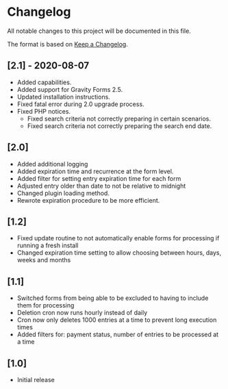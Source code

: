 # Changelog

All notable changes to this project will be documented in this file.

The format is based on [Keep a Changelog](https://keepachangelog.com/en/1.0.0/).

## [2.1] - 2020-08-07
- Added capabilities.
- Added support for Gravity Forms 2.5.
- Updated installation instructions.
- Fixed fatal error during 2.0 upgrade process.
- Fixed PHP notices.
  - Fixed search criteria not correctly preparing in certain scenarios.
  - Fixed search criteria not correctly preparing the search end date.

## [2.0]
- Added additional logging
- Added expiration time and recurrence at the form level.
- Added filter for setting entry expiration time for each form
- Adjusted entry older than date to not be relative to midnight
- Changed plugin loading method.
- Rewrote expiration procedure to be more efficient.

## [1.2]
- Fixed update routine to not automatically enable forms for processing if running a fresh install
- Changed expiration time setting to allow choosing between hours, days, weeks and months

## [1.1]
- Switched forms from being able to be excluded to having to include them for processing
- Deletion cron now runs hourly instead of daily
- Cron now only deletes 1000 entries at a time to prevent long execution times
- Added filters for: payment status, number of entries to be processed at a time

## [1.0]

- Initial release